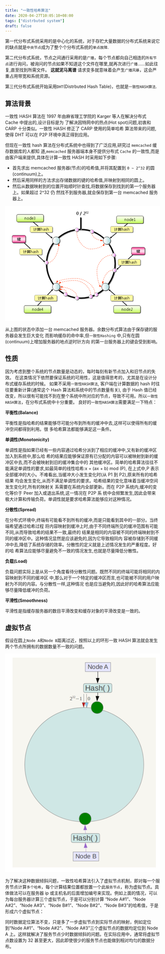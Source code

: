 ```yaml
---
title: "一致性哈希算法"
date: 2020-04-27T10:05:10+08:00
tags: ["distrbuted system"]
draft: false
---
```


第一代分布式系统采用的是中心化的系统，对于存贮大量数据的分布式系统来说它的缺点就是`中央节点`成为了整个个分布式系统的`单点故障`.

第二代分布式系统，节点之间通行采用的是`广播`，每个节点都向自己相连的`所有节点`进行询问，被询问的节点如果不知道这个文件在哪里,就再次进行`广播`......如此往复,直至找到所需文件。
**这就泥马离谱**
请求变多就意味着会产生`广播风暴`，这会严重占用带宽和系统资源。

第三代分布式系统开始采用`DHT`(Distrbuted Hash Table)，也就是`一致性HASH算法`.

## 算法背景

一致性 HASH 算法在 1997 年由麻省理工学院的 Karger 等人在解决分布式 Cache 中提出的,设计目标是为
了解决因特网中的热点(Hot spot)问题,初衷和 CARP 十分类似。一致性 HASH 修正了 CARP 使用的简单哈希
算法带来的问题,使得 DHT 可以在 P2P 环境中真正得到应用。

但现在一致性 hash 算法在分布式系统中也得到了广泛应用,研究过 `memcached` 缓存数据库的人都知
道,`memcached` 服务器端本身不提供分布式 `Cache` 的一致性,而是由客户端来提供,具体在计算一致性 HASH 时采用如下步骤:

- 首先求出 memcached 服务器(节点)的哈希值,并将其配置到 `0 ~ 2^32` 的圆(continuum)上。
- 然后采用同样的方法求出存储数据的键的哈希值,并映射到相同的圆上。
- 然后从数据映射到的位置开始顺时针查找,将数据保存到找到的第一个服务器上。如果超过 2^32 仍
  然找不到服务器,就会保存到第一台 memcached 服务器上。

![](/ConsistentHashAlgorithm/1.png)

从上图的状态中添加一台 memcached 服务器。余数分布式算法由于保存键的服务器会发生巨大变化
而影响缓存的命中率,但`一致性Hashing` 中,只有在圆(continuum)上增加服务器的地点逆时针方向
的第一台服务器上的键会受到影响。

## 性质

因为考虑到整个系统的节点数量是动态的，每时每刻有新节点加入和旧节点的失效。
在这类情况下依然要保证系统的可用性，这是值得思考的，尤其是在设计分布式缓存系统的时候。
如果不采用`一致性HASH算法`, 客户端在计算数据的 hash 时往往要重新计算(通常这个 Hash 算法和系统中的节点数量有关),
由于 Hash 值已经改变，所以很有可能找不到在整个系统中所对应的节点，导致不可用。所以`一致性HASH算法`，在分布式系统中十分重要。
良好的`一致性HASH算法`需要满足一下特点：

**平衡性(Balance)**

平衡性是指哈希的结果能够尽可能分布到所有的缓冲中去,这样可以使得所有的缓冲空间都得到利用。很
多哈希算法都能够满足这一条件。

**单调性(Monotonicity)**

单调性是指如果已经有一些内容通过哈希分派到了相应的缓冲中,又有新的缓冲区加入到系统中,那么哈
希的结果应能够保证原有已分配的内容可以被映射到新的缓冲区中去,而不会被映射到旧的缓冲集合中的
其他缓冲区。简单的哈希算法往往不能满足单调性的要求,如最简单的线性哈希:x = (ax + b) mod (P),
在上式中,P 表示全部缓冲的大小。不难看出,当缓冲大小发生变化时(从 P1 到 P2),原来所有的哈希结果
均会发生变化,从而不满足单调性的要求。哈希结果的变化意味着当缓冲空间发生变化时,所有的映射关
系需要在系统内全部更新。而在 P2P 系统内,缓冲的变化等价于 Peer 加入或退出系统,这一情况在 P2P 系
统中会频繁发生,因此会带来极大计算和传输负荷。单调性就是要求哈希算法能够应对这种情况。

**分散性(Spread)**

在分布式环境中,终端有可能看不到所有的缓冲,而是只能看到其中的一部分。当终端希望通过哈希过程
将内容映射到缓冲上时,由于不同终端所见的缓冲范围有可能不同,从而导致哈希的结果不一致,最终的
结果是相同的内容被不同的终端映射到不同的缓冲区中。这种情况显然是应该避免的,因为它导致相同内
容被存储到不同缓冲中去,降低了系统存储的效率。分散性的定义就是上述情况发生的严重程度。好的哈
希算法应能够尽量避免不一致的情况发生,也就是尽量降低分散性。

**负载(Load)**

负载问题实际上是从另一个角度看待分散性问题。既然不同的终端可能将相同的内容映射到不同的缓冲区
中,那么对于一个特定的缓冲区而言,也可能被不同的用户映射为不同的内容。与分散性一样,这种情况
也是应当避免的,因此好的哈希算法应能够尽量降低缓冲的负荷。

**平滑性(Smoothness)**

平滑性是指缓存服务器的数目平滑改变和缓存对象的平滑改变是一致的。

## 虚拟节点

假设在圆上`Node A`和`Node B`距离过近，按照以上的环形一致 HASH 算法就会发生两个节点所拥有的数据数量不一致的问题。

![](/ConsistentHashAlgorithm/2.png)

为了解决这种数据倾斜问题，一致性哈希算法引入了虚拟节点机制，即对每一个服务节点计算`多个哈希`，每个计算结果位置都放置一个此`服务节点`，称为虚拟节点。具体做法可以在服务器 ip 或主机名的后面增加编号来实现。例如上面的情况，可以为每台服务器计算三个虚拟节点，于是可以分别计算 “Node A#1”、“Node A#2”、“Node A#3”、“Node B#1”、“Node B#2”、“Node B#3”的哈希值，于是形成六个虚拟节点：

同时数据定位算法不变，只是多了一步虚拟节点到实际节点的映射，例如定位到“Node A#1”、“Node A#2”、“Node A#3”三个虚拟节点的数据均定位到 Node A 上。这样就解决了服务节点少时数据倾斜的问题。在实际应用中，通常将虚拟节点数设置为 32 甚至更大，因此即使很少的服务节点也能做到相对均匀的数据分布。
